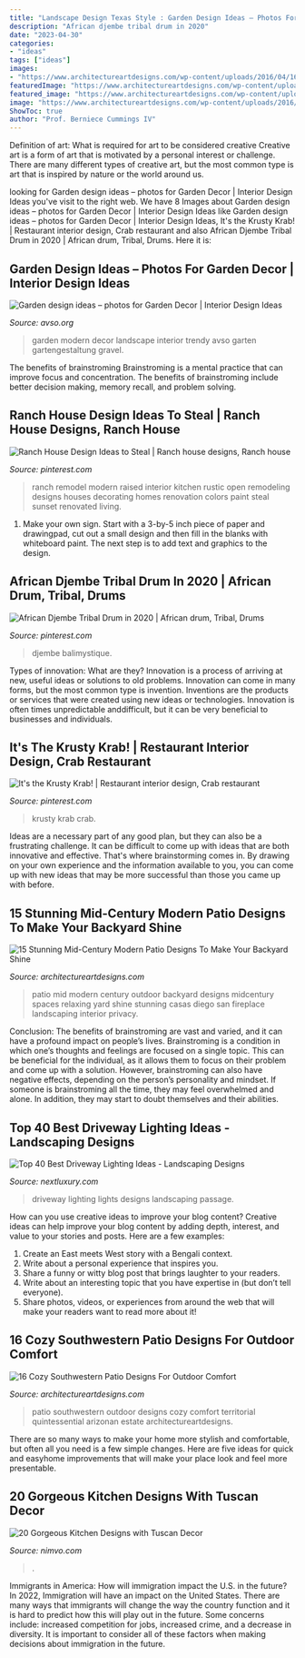 ```yaml
---
title: "Landscape Design Texas Style : Garden Design Ideas – Photos For Garden Decor"
description: "African djembe tribal drum in 2020"
date: "2023-04-30"
categories:
- "ideas"
tags: ["ideas"]
images:
- "https://www.architectureartdesigns.com/wp-content/uploads/2016/04/16-Cozy-Southwestern-Patio-Designs-For-Outdoor-Comfort-4.jpg"
featuredImage: "https://www.architectureartdesigns.com/wp-content/uploads/2016/04/16-Cozy-Southwestern-Patio-Designs-For-Outdoor-Comfort-4.jpg"
featured_image: "https://www.architectureartdesigns.com/wp-content/uploads/2015/10/15-Stunning-Mid-Century-Modern-Patio-Designs-To-Make-Your-Backyard-Shine-9-630x421.jpg"
image: "https://www.architectureartdesigns.com/wp-content/uploads/2016/04/16-Cozy-Southwestern-Patio-Designs-For-Outdoor-Comfort-4.jpg"
ShowToc: true
author: "Prof. Berniece Cummings IV"
---
```



Definition of art: What is required for art to be considered creative
Creative art is a form of art that is motivated by a personal interest or challenge. There are many different types of creative art, but the most common type is art that is inspired by nature or the world around us.

	

		
looking for Garden design ideas – photos for Garden Decor | Interior Design Ideas you've visit to the right web. We have 8 Images about Garden design ideas – photos for Garden Decor | Interior Design Ideas like Garden design ideas – photos for Garden Decor | Interior Design Ideas, It&#039;s the Krusty Krab! | Restaurant interior design, Crab restaurant and also African Djembe Tribal Drum in 2020 | African drum, Tribal, Drums. Here it is:
		
    
## Garden Design Ideas – Photos For Garden Decor | Interior Design Ideas

<img loading=lazy src="http://www.avso.org/wp-content/uploads/2014/11/garden-design-ideas-photos-for-garden-decor-1415699180.jpg" onerror="this.onerror=null;this.src='https://tse3.mm.bing.net/th?id=OIP.0lhPYSelw8ca63hxsNxl4AHaLG&amp;pid=15.1';" alt="Garden design ideas – photos for Garden Decor | Interior Design Ideas">

_Source: avso.org_

>garden modern decor landscape interior trendy avso garten gartengestaltung gravel. 

	

The benefits of brainstroming
Brainstroming is a mental practice that can improve focus and concentration. The benefits of brainstroming include better decision making, memory recall, and problem solving.

    
## Ranch House Design Ideas To Steal | Ranch House Designs, Ranch House

<img loading=lazy src="https://i.pinimg.com/736x/e5/f0/f8/e5f0f8c90f0d3b2e89f09996b0ce8db3--renovated-ranch-house-interior-modern-ranch-house.jpg" onerror="this.onerror=null;this.src='https://tse4.mm.bing.net/th?id=OIP.7IIrfoFzxEQFBXz8DBPsDQHaHa&amp;pid=15.1';" alt="Ranch House Design Ideas to Steal | Ranch house designs, Ranch house">

_Source: pinterest.com_

>ranch remodel modern raised interior kitchen rustic open remodeling designs houses decorating homes renovation colors paint steal sunset renovated living. 

	

1. Make your own sign. Start with a 3-by-5 inch piece of paper and drawingpad, cut out a small design and then fill in the blanks with whiteboard paint. The next step is to add text and graphics to the design.

    
## African Djembe Tribal Drum In 2020 | African Drum, Tribal, Drums

<img loading=lazy src="https://i.pinimg.com/736x/4c/1f/15/4c1f151b42ebbb2679643a7468286bb5.jpg" onerror="this.onerror=null;this.src='https://tse4.mm.bing.net/th?id=OIP.RxzRLNPtaH6Rjxd0fh7UUAHaLg&amp;pid=15.1';" alt="African Djembe Tribal Drum in 2020 | African drum, Tribal, Drums">

_Source: pinterest.com_

>djembe balimystique. 

	

Types of innovation: What are they?
Innovation is a process of arriving at new, useful ideas or solutions to old problems. Innovation can come in many forms, but the most common type is invention. Inventions are the products or services that were created using new ideas or technologies. Innovation is often times unpredictable anddifficult, but it can be very beneficial to businesses and individuals.

    
## It&#039;s The Krusty Krab! | Restaurant Interior Design, Crab Restaurant

<img loading=lazy src="https://i.pinimg.com/736x/76/e0/c8/76e0c81c490d9f7adaacf23d297ac74b--crab-restaurant-in-the-middle.jpg" onerror="this.onerror=null;this.src='https://tse1.mm.bing.net/th?id=OIP.6L85J7etO0uarJbP8M1bMAHaKm&amp;pid=15.1';" alt="It&#039;s the Krusty Krab! | Restaurant interior design, Crab restaurant">

_Source: pinterest.com_

>krusty krab crab. 

	

Ideas are a necessary part of any good plan, but they can also be a frustrating challenge. It can be difficult to come up with ideas that are both innovative and effective. That's where brainstorming comes in. By drawing on your own experience and the information available to you, you can come up with new ideas that may be more successful than those you came up with before.

    
## 15 Stunning Mid-Century Modern Patio Designs To Make Your Backyard Shine

<img loading=lazy src="https://www.architectureartdesigns.com/wp-content/uploads/2015/10/15-Stunning-Mid-Century-Modern-Patio-Designs-To-Make-Your-Backyard-Shine-9-630x421.jpg" onerror="this.onerror=null;this.src='https://tse4.mm.bing.net/th?id=OIP.AM0ZQTD1vUCQfgHiWFvstwHaE8&amp;pid=15.1';" alt="15 Stunning Mid-Century Modern Patio Designs To Make Your Backyard Shine">

_Source: architectureartdesigns.com_

>patio mid modern century outdoor backyard designs midcentury spaces relaxing yard shine stunning casas diego san fireplace landscaping interior privacy. 

	

Conclusion: The benefits of brainstroming are vast and varied, and it can have a profound impact on people’s lives.
Brainstroming is a condition in which one’s thoughts and feelings are focused on a single topic. This can be beneficial for the individual, as it allows them to focus on their problem and come up with a solution. However, brainstroming can also have negative effects, depending on the person’s personality and mindset. If someone is brainstroming all the time, they may feel overwhelmed and alone. In addition, they may start to doubt themselves and their abilities.

    
## Top 40 Best Driveway Lighting Ideas - Landscaping Designs

<img loading=lazy src="http://nextluxury.com/wp-content/uploads/flood-lights-design-ideas-for-driveway-lighting.jpg" onerror="this.onerror=null;this.src='https://tse1.mm.bing.net/th?id=OIP.OJUphKWUMfJC7A8aqFNBwgAAAA&amp;pid=15.1';" alt="Top 40 Best Driveway Lighting Ideas - Landscaping Designs">

_Source: nextluxury.com_

>driveway lighting lights designs landscaping passage. 

	

How can you use creative ideas to improve your blog content?
Creative ideas can help improve your blog content by adding depth, interest, and value to your stories and posts. Here are a few examples:
1. Create an East meets West story with a Bengali context.
2. Write about a personal experience that inspires you.
3. Share a funny or witty blog post that brings laughter to your readers.
4. Write about an interesting topic that you have expertise in (but don’t tell everyone).  
5. Share photos, videos, or experiences from around the web that will make your readers want to read more about it!

    
## 16 Cozy Southwestern Patio Designs For Outdoor Comfort

<img loading=lazy src="https://www.architectureartdesigns.com/wp-content/uploads/2016/04/16-Cozy-Southwestern-Patio-Designs-For-Outdoor-Comfort-4.jpg" onerror="this.onerror=null;this.src='https://tse1.mm.bing.net/th?id=OIP.caSoDbnnuM34PtgBY9MxOQHaE7&amp;pid=15.1';" alt="16 Cozy Southwestern Patio Designs For Outdoor Comfort">

_Source: architectureartdesigns.com_

>patio southwestern outdoor designs cozy comfort territorial quintessential arizonan estate architectureartdesigns. 

	

There are so many ways to make your home more stylish and comfortable, but often all you need is a few simple changes. Here are five ideas for quick and easyhome improvements that will make your place look and feel more presentable.

    
## 20 Gorgeous Kitchen Designs With Tuscan Decor

<img loading=lazy src="https://nimvo.com/wp-content/uploads/2017/07/Tuscan-kitchens-9.jpg" onerror="this.onerror=null;this.src='https://tse2.mm.bing.net/th?id=OIP.5Rh5Temu0latyEY4BW0l-QHaFj&amp;pid=15.1';" alt="20 Gorgeous Kitchen Designs with Tuscan Decor">

_Source: nimvo.com_

>. 

	

Immigrants in America: How will immigration impact the U.S. in the future?
In 2022, Immigration will have an impact on the United States. There are many ways that immigrants will change the way the country function and it is hard to predict how this will play out in the future. Some concerns include: increased competition for jobs, increased crime, and a decrease in diversity. It is important to consider all of these factors when making decisions about immigration in the future.

